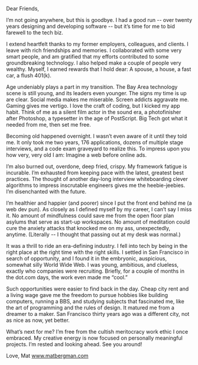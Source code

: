 Dear Friends,

I’m not going anywhere, but this is goodbye. I had a good run -- over twenty years designing and developing software -- but it’s time for me to bid farewell to the tech biz.

I extend heartfelt thanks to my former employers, colleagues, and clients. I leave with rich friendships and memories. I collaborated with some very smart people, and am gratified that my efforts contributed to some groundbreaking technology. I also helped make a couple of people very wealthy. Myself, I earned rewards that I hold dear: A spouse, a house, a fast car, a flush 401(k). 

Age undeniably plays a part in my transition. The Bay Area technology scene is still young, and its leaders even younger. The signs my time is up are clear. Social media makes me miserable. Screen addicts aggravate me. Gaming gives me vertigo. I love the craft of coding, but I kicked my app habit. Think of me as a silent film actor in the sound era, a photofinisher after Photoshop, a typesetter in the age of PostScript. Big Tech got what it needed from me, then set me free.

Becoming old happened overnight. I wasn’t even aware of it until they told me. It only took me two years, 176 applications, dozens of multiple stage interviews, and a code exam graveyard to realize this. To impress upon you how very, very old I am: Imagine a web before online ads.

I’m also burned out, overdone, deep fried, crispy. My framework fatigue is incurable. I’m exhausted from keeping pace with the latest, greatest best practices. The thought of another day-long interview whiteboarding clever algorithms to impress inscrutable engineers gives me the heebie-jeebies. I’m disenchanted with the future.

I’m healthier and happier (and poorer) since I put the front end behind me (a web dev pun). As closely as I defined myself by my career, I can’t say I miss it.  No amount of mindfulness could save me from the open floor plan asylums that serve as start-up workspaces. No amount of meditation could cure the anxiety attacks that knocked me on my ass, unexpectedly, anytime. (Literally -- I thought that passing out at my desk was normal.)

It was a thrill to ride an era-defining industry. I fell into tech by being in the right place at the right time with the right skills. I settled in San Francisco in search of opportunity, and I found it in the embryonic, auspicious, somewhat silly World Wide Web. I was young, ambitious, and clueless, exactly who companies were recruiting. Briefly, for a couple of months in the dot.com days, the work even made me “cool.”

Such opportunities were easier to find back in the day. Cheap city rent and a living wage gave me the freedom to pursue hobbies like building computers, running a BBS, and studying subjects that fascinated me, like the art of programming and the rules of design. It matured me from a dreamer to a maker. San Francisco thirty years ago was a different city, not as nice as now, yet better.

What’s next for me? I’m free from the cultish meritocracy work ethic I once embraced. My creative energy is now focused on personally meaningful projects. I’m rested and looking ahead. See you around! 

Love,
Mat
www.matbergman.com
